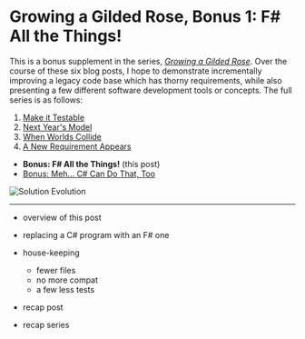 Growing a Gilded Rose, Bonus 1: F# All the Things!
===

This is a bonus supplement in the series, [_Growing a Gilded Rose_][0]. Over the
course of these six blog posts, I hope to demonstrate incrementally improving
a legacy code base which has thorny requirements, while also presenting a few
different software development tools or concepts. The full series is as follows:

1. [Make it Testable][1]
1. [Next Year's Model][2]
1. [When Worlds Collide][3]
1. [A New Requirement Appears][4]
+ **Bonus: F# All the Things!**  (this post)
+ [Bonus: Meh... C# Can Do That, Too][6]

![Solution Evolution][sln]

---

+ overview of this post

+ replacing a C# program with an F# one

+ house-keeping
    + fewer files
    + no more compat
    + a few less tests

+ recap post
+ recap series


[0]: ./grow-a-rose.html
[1]: ./rose-1-testable.html
[2]: ./rose-2-model-fs.html
[3]: ./rose-3-coalesce.html
[4]: ./rose-4-extended.html
[5]: ./rose-5-fs-alone.html
[6]: ./rose-6-model-cs.html
[7]: https://github.com/pblasucci/GrowningGildedRose

[sln]: ../media/rose-5-sln.jpg
